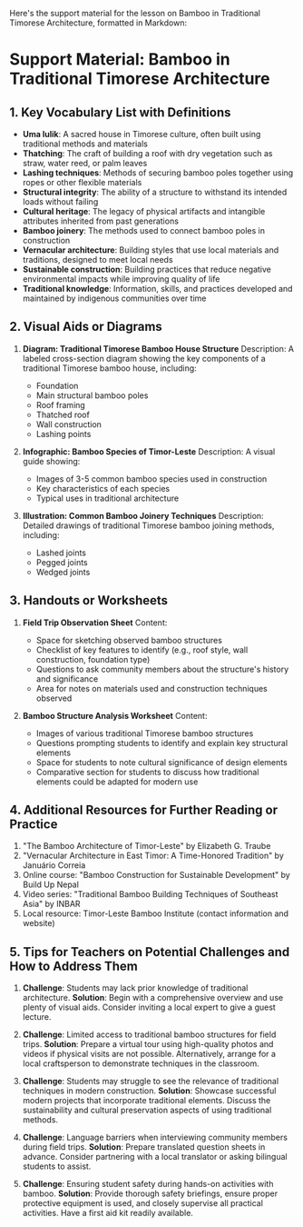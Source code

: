 Here's the support material for the lesson on Bamboo in Traditional Timorese Architecture, formatted in Markdown:

# Support Material: Bamboo in Traditional Timorese Architecture

## 1. Key Vocabulary List with Definitions

- **Uma lulik**: A sacred house in Timorese culture, often built using traditional methods and materials
- **Thatching**: The craft of building a roof with dry vegetation such as straw, water reed, or palm leaves
- **Lashing techniques**: Methods of securing bamboo poles together using ropes or other flexible materials
- **Structural integrity**: The ability of a structure to withstand its intended loads without failing
- **Cultural heritage**: The legacy of physical artifacts and intangible attributes inherited from past generations
- **Bamboo joinery**: The methods used to connect bamboo poles in construction
- **Vernacular architecture**: Building styles that use local materials and traditions, designed to meet local needs
- **Sustainable construction**: Building practices that reduce negative environmental impacts while improving quality of life
- **Traditional knowledge**: Information, skills, and practices developed and maintained by indigenous communities over time

## 2. Visual Aids or Diagrams

1. **Diagram: Traditional Timorese Bamboo House Structure**
   Description: A labeled cross-section diagram showing the key components of a traditional Timorese bamboo house, including:
   - Foundation
   - Main structural bamboo poles
   - Roof framing
   - Thatched roof
   - Wall construction
   - Lashing points

2. **Infographic: Bamboo Species of Timor-Leste**
   Description: A visual guide showing:
   - Images of 3-5 common bamboo species used in construction
   - Key characteristics of each species
   - Typical uses in traditional architecture

3. **Illustration: Common Bamboo Joinery Techniques**
   Description: Detailed drawings of traditional Timorese bamboo joining methods, including:
   - Lashed joints
   - Pegged joints
   - Wedged joints

## 3. Handouts or Worksheets

1. **Field Trip Observation Sheet**
   Content:
   - Space for sketching observed bamboo structures
   - Checklist of key features to identify (e.g., roof style, wall construction, foundation type)
   - Questions to ask community members about the structure's history and significance
   - Area for notes on materials used and construction techniques observed

2. **Bamboo Structure Analysis Worksheet**
   Content:
   - Images of various traditional Timorese bamboo structures
   - Questions prompting students to identify and explain key structural elements
   - Space for students to note cultural significance of design elements
   - Comparative section for students to discuss how traditional elements could be adapted for modern use

## 4. Additional Resources for Further Reading or Practice

1. "The Bamboo Architecture of Timor-Leste" by Elizabeth G. Traube
2. "Vernacular Architecture in East Timor: A Time-Honored Tradition" by Januário Correia
3. Online course: "Bamboo Construction for Sustainable Development" by Build Up Nepal
4. Video series: "Traditional Bamboo Building Techniques of Southeast Asia" by INBAR
5. Local resource: Timor-Leste Bamboo Institute (contact information and website)

## 5. Tips for Teachers on Potential Challenges and How to Address Them

1. **Challenge**: Students may lack prior knowledge of traditional architecture.
   **Solution**: Begin with a comprehensive overview and use plenty of visual aids. Consider inviting a local expert to give a guest lecture.

2. **Challenge**: Limited access to traditional bamboo structures for field trips.
   **Solution**: Prepare a virtual tour using high-quality photos and videos if physical visits are not possible. Alternatively, arrange for a local craftsperson to demonstrate techniques in the classroom.

3. **Challenge**: Students may struggle to see the relevance of traditional techniques in modern construction.
   **Solution**: Showcase successful modern projects that incorporate traditional elements. Discuss the sustainability and cultural preservation aspects of using traditional methods.

4. **Challenge**: Language barriers when interviewing community members during field trips.
   **Solution**: Prepare translated question sheets in advance. Consider partnering with a local translator or asking bilingual students to assist.

5. **Challenge**: Ensuring student safety during hands-on activities with bamboo.
   **Solution**: Provide thorough safety briefings, ensure proper protective equipment is used, and closely supervise all practical activities. Have a first aid kit readily available.